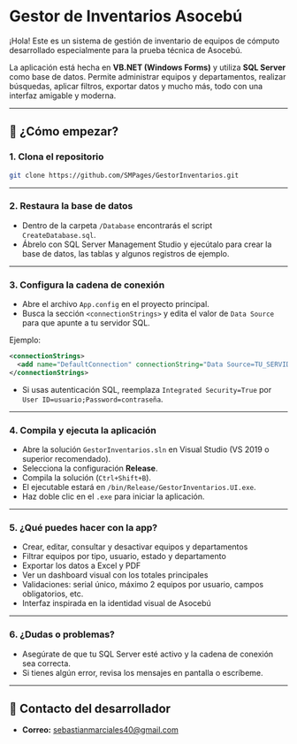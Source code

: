 # Gestor de Inventarios Asocebú

¡Hola! Este es un sistema de gestión de inventario de equipos de cómputo desarrollado especialmente para la prueba técnica de Asocebú.

La aplicación está hecha en **VB.NET (Windows Forms)** y utiliza **SQL Server** como base de datos. Permite administrar equipos y departamentos, realizar búsquedas, aplicar filtros, exportar datos y mucho más, todo con una interfaz amigable y moderna.

---

## 🚀 ¿Cómo empezar?

### 1. Clona el repositorio

```bash
git clone https://github.com/SMPages/GestorInventarios.git
```

---

### 2. Restaura la base de datos

- Dentro de la carpeta `/Database` encontrarás el script `CreateDatabase.sql`.
- Ábrelo con SQL Server Management Studio y ejecútalo para crear la base de datos, las tablas y algunos registros de ejemplo.

---

### 3. Configura la cadena de conexión

- Abre el archivo `App.config` en el proyecto principal.
- Busca la sección `<connectionStrings>` y edita el valor de `Data Source` para que apunte a tu servidor SQL.

Ejemplo:
```xml
<connectionStrings>
  <add name="DefaultConnection" connectionString="Data Source=TU_SERVIDOR;Initial Catalog=GestorInventarios;Integrated Security=True"/>
</connectionStrings>
```

- Si usas autenticación SQL, reemplaza `Integrated Security=True` por `User ID=usuario;Password=contraseña`.

---

### 4. Compila y ejecuta la aplicación

- Abre la solución `GestorInventarios.sln` en Visual Studio (VS 2019 o superior recomendado).
- Selecciona la configuración **Release**.
- Compila la solución (`Ctrl+Shift+B`).
- El ejecutable estará en `/bin/Release/GestorInventarios.UI.exe`.
- Haz doble clic en el `.exe` para iniciar la aplicación.

---

### 5. ¿Qué puedes hacer con la app?

- Crear, editar, consultar y desactivar equipos y departamentos
- Filtrar equipos por tipo, usuario, estado y departamento
- Exportar los datos a Excel y PDF
- Ver un dashboard visual con los totales principales
- Validaciones: serial único, máximo 2 equipos por usuario, campos obligatorios, etc.
- Interfaz inspirada en la identidad visual de Asocebú

---

### 6. ¿Dudas o problemas?

- Asegúrate de que tu SQL Server esté activo y la cadena de conexión sea correcta.
- Si tienes algún error, revisa los mensajes en pantalla o escríbeme.

---

## 📧 Contacto del desarrollador

- **Correo:** sebastianmarciales40@gmail.com